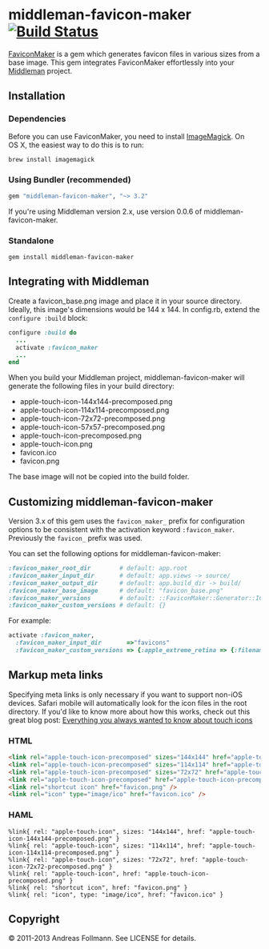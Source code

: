 # middleman-favicon-maker [![Build Status](https://secure.travis-ci.org/follmann/middleman-favicon-maker.png)](http://travis-ci.org/follmann/middleman-favicon-maker)

[FaviconMaker](https://github.com/follmann/favicon_maker) is a gem which generates favicon files in various sizes from a base image. This gem integrates FaviconMaker effortlessly into your [Middleman](https://github.com/middleman/middleman) project.

## Installation

### Dependencies

Before you can use FaviconMaker, you need to install [ImageMagick](http://www.imagemagick.org/script/index.php). On OS&nbsp;X, the easiest way to do this is to run:

``` shell
brew install imagemagick
```

### Using Bundler (recommended)

``` ruby
gem "middleman-favicon-maker", "~> 3.2"
```

If you're using Middleman version 2.x, use version 0.0.6 of middleman-favicon-maker.

### Standalone

``` shell
gem install middleman-favicon-maker
```

## Integrating with Middleman

Create a favicon_base.png image and place it in your source directory. Ideally, this image's dimensions would be 144 x 144. In config.rb, extend the `configure :build` block:

``` ruby
configure :build do
  ...
  activate :favicon_maker
  ...
end
```

When you build your Middleman project, middleman-favicon-maker will generate the following files  in your build directory:

* apple-touch-icon-144x144-precomposed.png
* apple-touch-icon-114x114-precomposed.png
* apple-touch-icon-72x72-precomposed.png
* apple-touch-icon-57x57-precomposed.png
* apple-touch-icon-precomposed.png
* apple-touch-icon.png
* favicon.ico
* favicon.png

The base image will not be copied into the build folder.

## Customizing middleman-favicon-maker

Version 3.x of this gem uses the `favicon_maker_` prefix for configuration options to be consistent with the activation keyword `:favicon_maker`. Previously the `favicon_` prefix was used.

You can set the following options for middleman-favicon-maker:

``` ruby
:favicon_maker_root_dir        # default: app.root
:favicon_maker_input_dir       # default: app.views -> source/
:favicon_maker_output_dir      # default: app.build_dir -> build/
:favicon_maker_base_image      # default: "favicon_base.png"
:favicon_maker_versions        # default: ::FaviconMaker::Generator::ICON_VERSIONS.keys
:favicon_maker_custom_versions # default: {}
```

For example:

``` ruby
activate :favicon_maker,
  :favicon_maker_input_dir       =>"favicons"
  :favicon_maker_custom_versions => {:apple_extreme_retina => {:filename => "apple-touch-icon-228x228-precomposed.png", :dimensions => "228x228", :format => "png"}}
```

## Markup meta links

Specifying meta links is only necessary if you want to support non-iOS devices. Safari mobile will automatically look for the icon files in the root directory. If you'd like to know more about how this works, check out this great blog post: [Everything you always wanted to know about touch icons](http://mathiasbynens.be/notes/touch-icons)

### HTML

``` html
<link rel="apple-touch-icon-precomposed" sizes="144x144" href="apple-touch-icon-144x144-precomposed.png" />
<link rel="apple-touch-icon-precomposed" sizes="114x114" href="apple-touch-icon-114x114-precomposed.png" />
<link rel="apple-touch-icon-precomposed" sizes="72x72" href="apple-touch-icon-72x72-precomposed.png" />
<link rel="apple-touch-icon-precomposed" href="apple-touch-icon-precomposed.png" />
<link rel="shortcut icon" href="favicon.png" />
<link rel="icon" type="image/ico" href="favicon.ico" />
```

### HAML

``` haml
%link{ rel: "apple-touch-icon", sizes: "144x144", href: "apple-touch-icon-144x144-precomposed.png" }
%link{ rel: "apple-touch-icon", sizes: "114x114", href: "apple-touch-icon-114x114-precomposed.png" }
%link{ rel: "apple-touch-icon", sizes: "72x72", href: "apple-touch-icon-72x72-precomposed.png" }
%link{ rel: "apple-touch-icon", href: "apple-touch-icon-precomposed.png" }
%link{ rel: "shortcut icon", href: "favicon.png" }
%link{ rel: "icon", type: "image/ico", href: "favicon.ico" }
```

## Copyright

&copy; 2011-2013 Andreas Follmann. See LICENSE for details.
